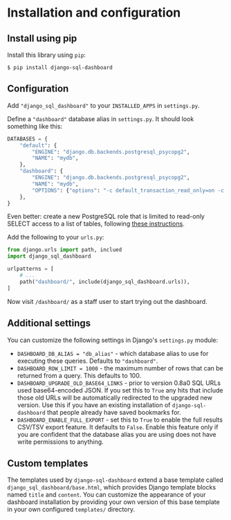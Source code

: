 # Installation and configuration

## Install using pip

Install this library using `pip`:

    $ pip install django-sql-dashboard

## Configuration

Add `"django_sql_dashboard"` to your `INSTALLED_APPS` in `settings.py`.

Define a `"dashboard"` database alias in `settings.py`. It should look something like this:

```python
DATABASES = {
    "default": {
        "ENGINE": "django.db.backends.postgresql_psycopg2",
        "NAME": "mydb",
    },
    "dashboard": {
        "ENGINE": "django.db.backends.postgresql_psycopg2",
        "NAME": "mydb",
        "OPTIONS": {"options": "-c default_transaction_read_only=on -c statement_timeout=100"},
    },
}
```
Even better: create a new PostgreSQL role that is limited to read-only SELECT access to a list of tables, following [these instructions](https://til.simonwillison.net/postgresql/read-only-postgresql-user).

Add the following to your `urls.py`:

```python
from django.urls import path, inclued
import django_sql_dashboard

urlpatterns = [
    # ...
    path("dashboard/", include(django_sql_dashboard.urls)),
]
```

Now visit `/dashboard/` as a staff user to start trying out the dashboard.

## Additional settings

You can customize the following settings in Django's `settings.py` module:

- `DASHBOARD_DB_ALIAS = "db_alias"` - which database alias to use for executing these queries. Defaults to `"dashboard"`.
- `DASHBOARD_ROW_LIMIT = 1000` - the maximum number of rows that can be returned from a query. This defaults to 100.
- `DASHBOARD_UPGRADE_OLD_BASE64_LINKS` - prior to version 0.8a0 SQL URLs used base64-encoded JSON. If you set this to `True` any hits that include those old URLs will be automatically redirected to the upgraded new version. Use this if you have an existing installation of `django-sql-dashboard` that people already have saved bookmarks for.
- `DASHBOARD_ENABLE_FULL_EXPORT` - set this to `True` to enable the full results CSV/TSV export feature. It defaults to `False`. Enable this feature only if you are confident that the database alias you are using does not have write permissions to anything.

## Custom templates

The templates used by `django-sql-dashboard` extend a base template called `django_sql_dashboard/base.html`, which provides Django template blocks named `title` and `content`. You can customize the appearance of your dashboard installation by providing your own version of this base template in your own configured `templates/` directory.
